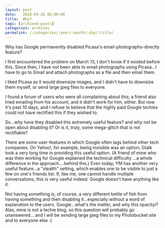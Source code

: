 ```yaml
---
layout: post
date:	2010-03-26 05:00:00
title:  Why?
tags: [archived-posts]
categories: archives
permalink: /:categories/:year/:month/:day/:title/
---
```

Why has Google permanently disabled Picasa's email-photographs-directly feature? 

I first encountered the problem on March 13, I don't know if it existed before this. Since then, I have not been able to email photographs using Picasa...I have to go to Gmail and attach photographs as a file and then email them.

I liked Picasa as it would downsize images, and I didn't have to downsize them myself, or send large jpeg files to everyone.

I found a forum of users who were all complaining about this; a friend also tried emailing from his account, and it didn't work for him, either. But now it's past 10 days, and I refuse to believe that the highly paid Google techies could not have rectified this if they wished to.

So...why have they disabled this extremely useful feature? and why not be open about disabling it? Or is it, truly, some mega-glitch that is not rectifiable?

There are some user-features in which Google often lags behind other tech companies. On Yahoo!, for example, being invisible was an option; Gtalk took a very long time in providing this useful option. (A friend of mine who was then working for Google explained the technical difficulty ...a whole difference in the approach....behind this.) Even today, YM has another very useful feature...a "stealth" setting, which enables one to be visible to just a few on one's friends list. If, like me, one cannot handle multiple conversations, this is very useful indeed.  Google doesn't have anything like it.

Not having something is, of course, a very different kettle of fish from having something and then disabling it...especially without a word of explanation to the users. Google...what's the matter, and why this opacityi? Alas, mine is not a techie blog, so this question will probably go unanswered... and I will be sending large jpeg files to my Photobucket site and to everyone else :(
